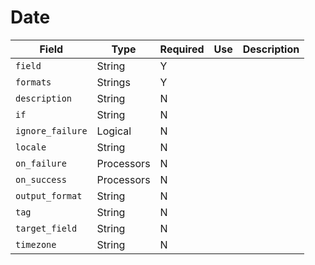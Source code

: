 # Date

|Field|Type|Required|Use|Description|
|---|---|---|---|---|
|`field`|String|Y|||
|`formats`|Strings|Y|||
|`description`|String|N|||
|`if`|String|N|||
|`ignore_failure`|Logical|N|||
|`locale`|String|N|||
|`on_failure`|Processors|N|||
|`on_success`|Processors|N|||
|`output_format`|String|N|||
|`tag`|String|N|||
|`target_field`|String|N|||
|`timezone`|String|N|||
